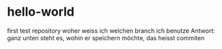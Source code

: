 # hello-world
first test repository
woher weiss ich welchen branch ich benutze
Antwort: ganz unten steht es, wohin er speichern möchte, das heisst commiten
